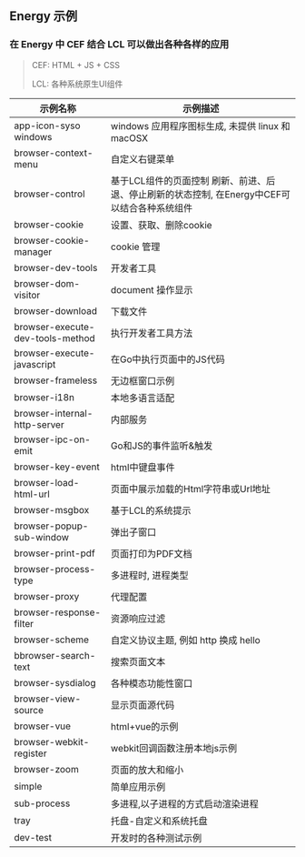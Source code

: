 ## Energy 示例
### 在 Energy 中 CEF 结合 LCL 可以做出各种各样的应用
> CEF: HTML + JS + CSS 
> 
> LCL: 各种系统原生UI组件

| 示例名称                             | 示例描述                                                   |
|----------------------------------|--------------------------------------------------------|
| app-icon-syso windows            | windows 应用程序图标生成, 未提供 linux 和 macOSX                   |
| browser-context-menu             | 自定义右键菜单                                                |
| browser-control                  | 基于LCL组件的页面控制 刷新、前进、后退、停止刷新的状态控制, 在Energy中CEF可以结合各种系统组件 |
| browser-cookie                   | 设置、获取、删除cookie                                         |
| browser-cookie-manager           | cookie 管理                                              |
| browser-dev-tools                | 开发者工具                                                  |
| browser-dom-visitor              | document 操作显示                                          |
| browser-download                 | 下载文件                                                   |
| browser-execute-dev-tools-method | 执行开发者工具方法                                              |
| browser-execute-javascript       | 在Go中执行页面中的JS代码                                         |
| browser-frameless                | 无边框窗口示例                                                |
| browser-i18n                     | 本地多语言适配                                                |
| browser-internal-http-server     | 内部服务                                                   |
| browser-ipc-on-emit              | Go和JS的事件监听&触发                                          |
| browser-key-event                | html中键盘事件                                              |
| browser-load-html-url            | 页面中展示加载的Html字符串或Url地址                                  |
| browser-msgbox                   | 基于LCL的系统提示                                             |
| browser-popup-sub-window         | 弹出子窗口                                                  |
| browser-print-pdf                | 页面打印为PDF文档                                             |
| browser-process-type             | 多进程时, 进程类型                                             |
| browser-proxy                    | 代理配置                                                   |
| browser-response-filter          | 资源响应过滤                                                 |
| browser-scheme                   | 自定义协议主题, 例如 http 换成 hello                              |
| bbrowser-search-text             | 搜索页面文本                                                 |
| browser-sysdialog                | 各种模态功能性窗口                                              |
| browser-view-source              | 显示页面源代码                                                |
| browser-vue                      | html+vue的示例                                            |
| browser-webkit-register          | webkit回调函数注册本地js示例                                     |
| browser-zoom                     | 页面的放大和缩小                                               |
| simple                           | 简单应用示例                                                 |
| sub-process                      | 多进程,以子进程的方式启动渲染进程                                      |
| tray                             | 托盘-自定义和系统托盘                                            |
| dev-test                         | 开发时的各种测试示例                                             |